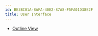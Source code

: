 ```yaml
---
id: BE3BC01A-BAFA-40E2-87A8-F5FA01D38E2F
title: User Interface
---
```


-   [Outline View](/Recipes/mac/ui/outlineview/)
